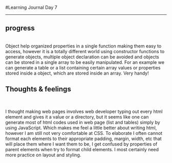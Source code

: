 #Learning Journal Day 7
<hr />

<h2> progress </h2>
<p>
<br>
Object help organized properties in a single function making them easy to access, however it is a totally different world
using constructor functions to generate objects, multiple object declaration can be avoided and objects can be stored in a single
array to be easily manipulated. For an example we can generate a table or a list containing certain array values or properties stored inside a object, which are stored inside an array. Very handy!


</p>

<h2>Thoughts & feelings </h2><br>
<p>
I thought making web pages involves web developer typing out every html element and gives it a value or a directory, but it seems like one can generate most of html codes used in web page (list and tables) simply by using JavaScript. Which makes me feel a little better about writing html, however I am still not very comfortable at CSS. To elaborate I often cannot format each elements to their appropriate padding, margin, width, etc that will place them where I want them to be, I get confused by properties of parent elements when try to format child elements. I most certainly need more practice on layout and styling.



</p>
